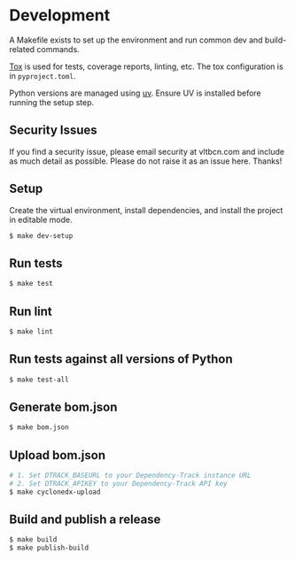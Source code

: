 # Development

A Makefile exists to set up the environment and run common dev and build-related commands.

[Tox](https://tox.wiki) is used for tests, coverage reports, linting, etc.  The tox configuration is in `pyproject.toml`.

Python versions are managed using [uv](https://docs.astral.sh/uv/). Ensure UV is installed before running the setup step.

## Security Issues

If you find a security issue, please email security at vltbcn.com and include as much detail as possible. Please do not raise it as an issue here. Thanks!

## Setup

Create the virtual environment, install dependencies, and install the project in editable mode.

```bash
$ make dev-setup
```

## Run tests

```bash
$ make test
```

## Run lint

```bash
$ make lint
```

## Run tests against all versions of Python

```bash
$ make test-all
```

## Generate bom.json

```bash
$ make bom.json
```

## Upload bom.json

```bash
# 1. Set DTRACK_BASEURL to your Dependency-Track instance URL
# 2. Set DTRACK_APIKEY to your Dependency-Track API key
$ make cyclonedx-upload
```

## Build and publish a release

```bash
$ make build
$ make publish-build
```
